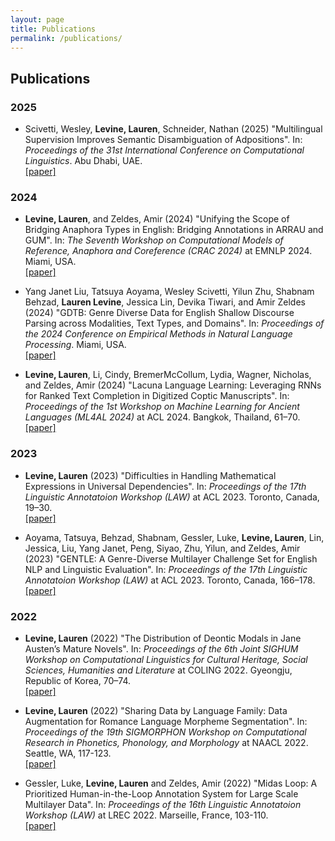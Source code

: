 ```yaml
---
layout: page
title: Publications
permalink: /publications/
---
```


## Publications

### 2025

- Scivetti, Wesley, **Levine, Lauren**, Schneider, Nathan (2025) "Multilingual Supervision Improves Semantic Disambiguation of Adpositions". In: _Proceedings of the 31st International Conference on Computational Linguistics_. Abu Dhabi, UAE. \
[[paper]](https://aclanthology.org/2025.coling-main.247/)

### 2024

- **Levine, Lauren**, and Zeldes, Amir  (2024) "Unifying the Scope of Bridging Anaphora Types in English: Bridging Annotations in ARRAU and GUM". In: _The Seventh Workshop on Computational Models of Reference, Anaphora and Coreference (CRAC 2024)_ at EMNLP 2024. Miami, USA. \
[[paper]](https://aclanthology.org/2024.crac-1.5/)

- Yang Janet Liu, Tatsuya Aoyama, Wesley Scivetti, Yilun Zhu, Shabnam Behzad, **Lauren Levine**, Jessica Lin, Devika Tiwari, and Amir Zeldes (2024) "GDTB: Genre Diverse Data for English Shallow Discourse Parsing across Modalities, Text Types, and Domains". In: _Proceedings of the 2024 Conference on Empirical Methods in Natural Language Processing_. Miami, USA. \
[[paper]](https://aclanthology.org/2024.emnlp-main.684/)

- **Levine, Lauren**, Li, Cindy, BremerMcCollum, Lydia, Wagner, Nicholas, and Zeldes, Amir  (2024) "Lacuna Language Learning: Leveraging RNNs for Ranked Text Completion in Digitized Coptic Manuscripts". In: _Proceedings of the 1st Workshop on Machine Learning for Ancient Languages (ML4AL 2024)_ at ACL 2024. Bangkok, Thailand, 61–70. \
[[paper]](https://aclanthology.org/2024.ml4al-1.8/)

### 2023

- **Levine, Lauren** (2023) "Difficulties in Handling Mathematical Expressions in Universal Dependencies". In: _Proceedings of the 17th Linguistic Annotatoion Workshop (LAW)_ at ACL 2023. Toronto, Canada, 19–30. \
[[paper]](https://aclanthology.org/2023.law-1.3/)

- Aoyama, Tatsuya, Behzad, Shabnam, Gessler, Luke, **Levine, Lauren**, Lin, Jessica, Liu, Yang Janet, Peng, Siyao, Zhu, Yilun, and Zeldes, Amir (2023) "GENTLE: A Genre-Diverse Multilayer Challenge Set for English NLP and Linguistic Evaluation". In: _Proceedings of the 17th Linguistic Annotatoion Workshop (LAW)_ at ACL 2023. Toronto, Canada, 166–178. \
[[paper]](https://aclanthology.org/2023.law-1.17/)

### 2022

- **Levine, Lauren** (2022) "The Distribution of Deontic Modals in Jane Austen’s Mature Novels". In: _Proceedings of the 6th Joint SIGHUM Workshop on Computational Linguistics for Cultural Heritage, Social Sciences, Humanities and Literature_ at COLING 2022. Gyeongju, Republic of Korea, 70–74. \
[[paper]](https://aclanthology.org/2022.latechclfl-1.9/)

- **Levine, Lauren** (2022) "Sharing Data by Language Family: Data Augmentation for Romance Language Morpheme Segmentation". In: _Proceedings of the 19th SIGMORPHON Workshop on Computational Research in Phonetics, Phonology, and Morphology_ at NAACL 2022. Seattle, WA, 117-123. \
[[paper]](https://aclanthology.org/2022.sigmorphon-1.12/)

- Gessler, Luke, **Levine, Lauren** and Zeldes, Amir (2022) "Midas Loop: A Prioritized Human-in-the-Loop Annotation System for Large Scale Multilayer Data". In: _Proceedings of the 16th Linguistic Annotatoion Workshop (LAW)_ at LREC 2022. Marseille, France, 103-110. \
[[paper]](https://aclanthology.org/2022.law-1.13/)
